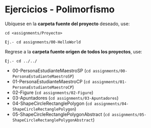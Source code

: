 # Ejercicios - Polimorfismo

Ubíquese en la **carpeta fuente del proyecto** deseado, use:

```
cd <assignments/Proyecto>

Ej.- cd assignments/00-HelloWorld

```

Regrese a la **carpeta fuente origen de todos los proyectos**, use:

```
Ej.- cd ../../

```

- 00-PersonaEstudianteMaestroSP (```cd assignments/00-PersonaEstudianteMaestroSP```)
- 01-PersonaEstudianteMaestroCP (```cd assignments/01-PersonaEstudianteMaestroCP```)
- 02-Figure (```cd assignments/02-Figure```)
- 03-Apuntadores (```cd assignments/03-Apuntadores```)
- 04-ShapeCircleRectanglePolygon (```cd assignments/04-ShapeCircleRectanglePolygon```)
- 05-ShapeCircleRectanglePolygonAbstract (```cd assignments/05-ShapeCircleRectanglePolygonAbstract```)
